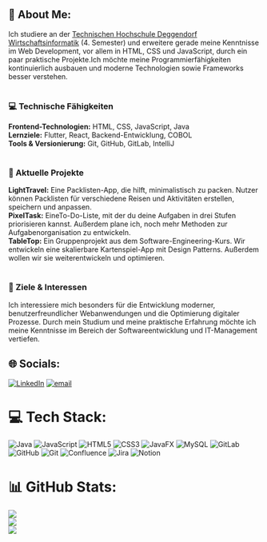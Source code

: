 ## 💫 About Me:
Ich studiere an der [Technischen Hochschule Deggendorf Wirtschaftsinformatik](https://www.th-deg.de/wi-b) (4. Semester) und erweitere gerade meine Kenntnisse im Web Development, vor allem in HTML, CSS und JavaScript, durch ein paar praktische Projekte.Ich möchte meine Programmierfähigkeiten kontinuierlich ausbauen und moderne Technologien sowie Frameworks besser verstehen.<br><br>
### 💻 Technische Fähigkeiten<br>
**Frontend-Technologien:** HTML, CSS, JavaScript, Java<br>
**Lernziele:** Flutter, React, Backend-Entwicklung, COBOL<br>
**Tools & Versionierung:** Git, GitHub, GitLab, IntelliJ<br><br>
### 📌 Aktuelle Projekte<br>
**LightTravel:** Eine Packlisten-App, die hilft, minimalistisch zu packen. Nutzer können Packlisten für verschiedene Reisen und Aktivitäten erstellen, speichern und anpassen.<br>
**PixelTask:** EineTo-Do-Liste, mit der du deine Aufgaben in drei Stufen priorisieren kannst. Außerdem plane ich, noch mehr Methoden zur Aufgabenorganisation zu entwickeln.<br>
**TableTop:** Ein Gruppenprojekt aus dem Software-Engineering-Kurs. Wir entwickeln eine skalierbare Kartenspiel-App mit Design Patterns. Außerdem wollen wir sie weiterentwickeln und optimieren.<br><br>
### 🎯 Ziele & Interessen<br>
Ich interessiere mich besonders für die Entwicklung moderner, benutzerfreundlicher Webanwendungen und die Optimierung digitaler Prozesse.  Durch mein Studium und meine praktische Erfahrung möchte ich meine Kenntnisse im Bereich der Softwareentwicklung und IT-Management vertiefen.  


## 🌐 Socials:
[![LinkedIn](https://img.shields.io/badge/LinkedIn-%230077B5.svg?logo=linkedin&logoColor=white)](https://linkedin.com/in/wasner.n@outlook.de) [![email](https://img.shields.io/badge/Email-D14836?logo=gmail&logoColor=white)](mailto:wasner.m@outlook.de) 

# 💻 Tech Stack:
![Java](https://img.shields.io/badge/java-%23ED8B00.svg?style=for-the-badge&logo=openjdk&logoColor=white) ![JavaScript](https://img.shields.io/badge/javascript-%23323330.svg?style=for-the-badge&logo=javascript&logoColor=%23F7DF1E) ![HTML5](https://img.shields.io/badge/html5-%23E34F26.svg?style=for-the-badge&logo=html5&logoColor=white) ![CSS3](https://img.shields.io/badge/css3-%231572B6.svg?style=for-the-badge&logo=css3&logoColor=white) ![JavaFX](https://img.shields.io/badge/javafx-%23FF0000.svg?style=for-the-badge&logo=javafx&logoColor=white) ![MySQL](https://img.shields.io/badge/mysql-4479A1.svg?style=for-the-badge&logo=mysql&logoColor=white) ![GitLab](https://img.shields.io/badge/gitlab-%23181717.svg?style=for-the-badge&logo=gitlab&logoColor=white) ![GitHub](https://img.shields.io/badge/github-%23121011.svg?style=for-the-badge&logo=github&logoColor=white) ![Git](https://img.shields.io/badge/git-%23F05033.svg?style=for-the-badge&logo=git&logoColor=white) ![Confluence](https://img.shields.io/badge/confluence-%23172BF4.svg?style=for-the-badge&logo=confluence&logoColor=white) ![Jira](https://img.shields.io/badge/jira-%230A0FFF.svg?style=for-the-badge&logo=jira&logoColor=white) ![Notion](https://img.shields.io/badge/Notion-%23000000.svg?style=for-the-badge&logo=notion&logoColor=white)
# 📊 GitHub Stats:
![](https://github-readme-stats.vercel.app/api?username=magdalena-eth&theme=blueberry&hide_border=false&include_all_commits=false&count_private=false)<br/>
![](https://nirzak-streak-stats.vercel.app/?user=magdalena-eth&theme=blueberry&hide_border=false)<br/>
![](https://github-readme-stats.vercel.app/api/top-langs/?username=magdalena-eth&theme=blueberry&hide_border=false&include_all_commits=false&count_private=false&layout=compact)

<!-- Proudly created with GPRM ( https://gprm.itsvg.in ) -->
